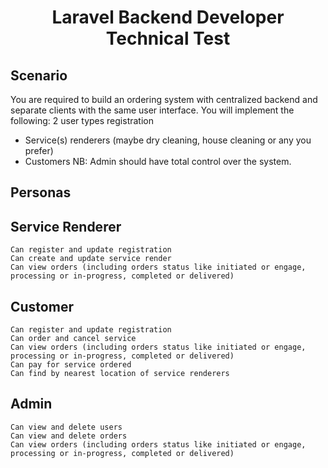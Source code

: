 <h1 align="center"><strong>Laravel Backend Developer Technical Test</strong></h1>

## Scenario

You are required to build an ordering system with centralized backend and separate clients with the same user interface.
You will implement the following:
2 user types registration

-   Service(s) renderers (maybe dry cleaning, house cleaning or any you prefer)
-   Customers
    NB: Admin should have total control over the system.

## Personas

## Service Renderer

    Can register and update registration
    Can create and update service render
    Can view orders (including orders status like initiated or engage, processing or in-progress, completed or delivered)

## Customer

    Can register and update registration
    Can order and cancel service
    Can view orders (including orders status like initiated or engage, processing or in-progress, completed or delivered)
    Can pay for service ordered
    Can find by nearest location of service renderers

## Admin

    Can view and delete users
    Can view and delete orders
    Can view orders (including orders status like initiated or engage, processing or in-progress, completed or delivered)
